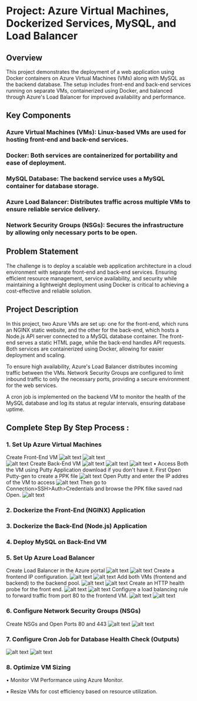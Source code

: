 # Project: Azure Virtual Machines, Dockerized Services, MySQL, and Load Balancer

## Overview
This project demonstrates the deployment of a web application using Docker containers on Azure Virtual Machines (VMs) along with MySQL as the backend database. The setup includes front-end and back-end services running on separate VMs, containerized using Docker, and balanced through Azure's Load Balancer for improved availability and performance.

## Key Components
### Azure Virtual Machines (VMs): Linux-based VMs are used for hosting front-end and back-end services.
### Docker: Both services are containerized for portability and ease of deployment.
### MySQL Database: The backend service uses a MySQL container for database storage.
### Azure Load Balancer: Distributes traffic across multiple VMs to ensure reliable service delivery.
### Network Security Groups (NSGs): Secures the infrastructure by allowing only necessary ports to be open.

## Problem Statement
The challenge is to deploy a scalable web application architecture in a cloud environment with separate front-end and back-end services. Ensuring efficient resource management, service availability, and security while maintaining a lightweight deployment using Docker is critical to achieving a cost-effective and reliable solution.

## Project Description
In this project, two Azure VMs are set up: one for the front-end, which runs an NGINX static website, and the other for the back-end, which hosts a Node.js API server connected to a MySQL database container. The front-end serves a static HTML page, while the back-end handles API requests. Both services are containerized using Docker, allowing for easier deployment and scaling.

To ensure high availability, Azure's Load Balancer distributes incoming traffic between the VMs. Network Security Groups are configured to limit inbound traffic to only the necessary ports, providing a secure environment for the web services.

A cron job is implemented on the backend VM to monitor the health of the MySQL database and log its status at regular intervals, ensuring database uptime.

## Complete Step By Step Process :
### 1. Set Up Azure Virtual Machines
Create Front-End VM
![alt text](Screenshots/frontvm1.PNG)
![alt text](Screenshots/frontvm2.PNG)  
![alt text](Screenshots/backvm3.PNG)
Create Back-End VM
![alt text](Screenshots/backensvm1.PNG)
![alt text](Screenshots/backvm2.PNG)
![alt text](Screenshots/fronbtvm3.PNG)
• Access Both the VM using Putty Application download if you don't have it. 
First Open Putty-gen to create a PPK file 
![alt text](<Screenshots/putty gen front vm.PNG>)
Open Putty and enter the IP addres of the VM to access
![alt text](<Screenshots/putty 1 ip.PNG>)
Then go to Connection>SSH>Auth>Credentials and browse the PPK filke saved nad Open.
![alt text](<Screenshots/putty open.PNG>)

### 2. Dockerize the Front-End (NGINX) Application
### 3. Dockerize the Back-End (Node.js) Application
### 4.  Deploy MySQL on Back-End VM
### 5. Set Up Azure Load Balancer
Create Load Balancer in the Azure portal
![alt text](Screenshots/Load1.PNG)
![alt text](Screenshots/load2.PNG)
Create a frontend IP configuration.
![alt text](Screenshots/load3.PNG)
![alt text](Screenshots/load4.PNG)
Add both VMs (frontend and backend) to the backend pool.
![alt text](Screenshots/load5.PNG)
![alt text](Screenshots/load6.PNG)
Create an HTTP health probe for the front end.
![alt text](Screenshots/loadhealth.PNG)
![alt text](Screenshots/image.png)
Configure a load balancing rule to forward traffic from port 80 to the frontend VM.
![alt text](Screenshots/loadrule.PNG)
![alt text](Screenshots/image-1.png)

### 6. Configure Network Security Groups (NSGs)
Create NSGs and Open Ports 80 and 443
![alt text](<Screenshots/Frontend nsg.PNG>)
![alt text](<Screenshots/backend nsg.PNG>)

### 7. Configure Cron Job for Database Health Check (Outputs)
![alt text](<Screenshots/Sql cornjob.PNG>)
![alt text](<Screenshots/corn job 2.PNG>)

### 8. Optimize VM Sizing
• Monitor VM Performance using Azure Monitor. 

• Resize VMs for cost efficiency based on resource utilization.


